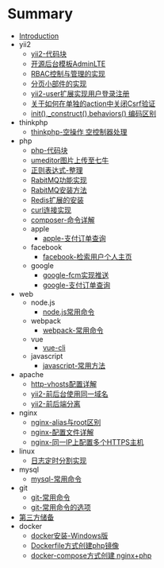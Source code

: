 # Summary

* [Introduction](README.md)
* yii2
  * [yii2-代码块](yii2/yii2-代码块.md)
  * [开源后台模板AdminLTE](yii2/使用开源后台模板adminlte.md)
  * [RBAC控制与管理的实现](yii2/后台实现rbac权限管理方法.md)
  * [分页小部件的实现](yii2/分页小部件的实现.md)
  * [yii2-user扩展实现用户登录注册](yii2/yii2-user扩展实现用户登录注册.md)
  * [关于如何在单独的action中关闭Csrf验证](yii2/关于如何在单独的action中关闭csrf验证--技术分享-.md)
  * [init\(\),\_construct\(\),behaviors\(\) 编码区别](yii2/init-construct-behaviors-编码区别.md)
* thinkphp
  * [thinkphp-空操作 空控制器处理](thinkphp/thinkphp-空操作-空控制器处理.md)
* php
  * [php-代码块](php/php-代码块.md)
  * [umeditor图片上传至七牛](php/umeditor图片上传至七牛.md)
  * [正则表达式-整理](php/正则表达式-语法.md)
  * [RabitMQ功能实现](php/rabbitmq功能实现.md)
  * [RabitMQ安装方法](php/rabbitmq安装方法.md)
  * [Redis扩展的安装](php/redis扩展的安装.md)
  * [curl连接实现](php/curl连接实现.md)
  * [composer-命令详解](php/composer-命令详解.md)
  * apple
    * [apple-支付订单查询](php/apple/苹果内购订单验证.md)
  * facebook
    * [facebook-检索用户个人主页](php/facebook/facebook-检索用户个人主页.md)
  * google
    * [google-fcm实现推送](php/google/google-fcm推送.md)
    * [google-支付订单查询](php/google/google-支付订单查询.md)
* web
  * node.js
    * [node.js常用命令](web/node.js/Node.js-常用命令.md)
  * webpack
    * [webpack-常用命令](web/webpack/webpack-常用命令.md)
  * vue
    * [vue-cli](web/vue/vue-cli.md)
  * javascript
    * [javascript-常用方法](web/javascript/javascript-常用方法.md)
* apache
  * [http-vhosts配置详解](apche/http-vhosts配置详解.md)
  * [yii2-前后台使用同一域名](apche/yii2-前后台使用同一域名.md)
  * [yii2-前后端分离](apche/yii2-前后端分离.md)
* nginx
  * [nginx-alias与root区别](nginx/nginx-alias与root区别.md)
  * [nginx-配置文件详解](nginx/nginx-.md)
  * [nginx-同一IP上配置多个HTTPS主机](nginx/nginx-同一IP配置多个https主机.md)
* linux
  * [日志定时分割实现](linux/日志定时分割实现.md)
* mysql
  * [mysql-常用命令](mysql/mysql-常用命令.md)
* git
  * [git-常用命令](git/git-常用命令.md)
  * [git-常用命令的选项](git/git-常用命令的选项.md)
* [第三方储备](third_party_reserves/第三方储备.md)
* docker
  * [docker安装-Windows版](docker/docker安装-windows版.md)
  * [Dockerfile方式创建php镜像](docker/dockerfilefang-shi-chuang-jian-jing-xiang.md)
  * [docker-compose方式创建 nginx+php](docker/docker-composefang-shichuang-jian-nginx-+-php.md)

